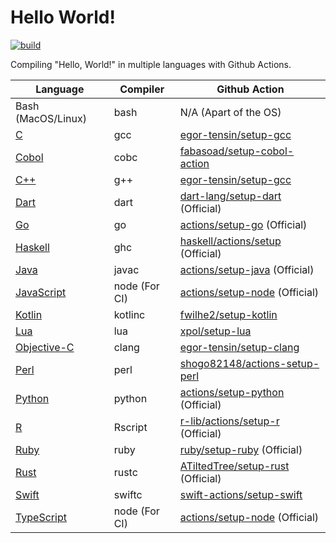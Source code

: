 # Hello World!

[![build](https://github.com/jaredsburrows/hello-world/actions/workflows/build.yml/badge.svg)](https://github.com/jaredsburrows/hello-world/actions/workflows/build.yml)

Compiling "Hello, World!" in multiple languages with Github Actions.

| Language                                                                                                                                           | Compiler      | Github Action                                                                     |
|----------------------------------------------------------------------------------------------------------------------------------------------------|---------------|-----------------------------------------------------------------------------------|
| Bash (MacOS/Linux)                                                                                                                                 | bash          | N/A (Apart of the OS)                                                             |
| [C](https://www.open-std.org/jtc1/sc22/wg14/)                                                                                                      | gcc           | [egor-tensin/setup-gcc](https://github.com/egor-tensin/setup-gcc)                 |
| [Cobol](https://gnucobol.sourceforge.io/faq/index.html)                                                                                            | cobc          | [fabasoad/setup-cobol-action](https://github.com/fabasoad/setup-cobol-action)     |
| [C++](https://isocpp.org/)                                                                                                                         | g++           | [egor-tensin/setup-gcc](https://github.com/egor-tensin/setup-gcc)                 |
| [Dart](https://dart.dev/)                                                                                                                          | dart          | [dart-lang/setup-dart](https://github.com/dart-lang/setup-dart) (Official)        |
| [Go](https://go.dev/)                                                                                                                              | go            | [actions/setup-go](https://github.com/actions/setup-go) (Official)                |
| [Haskell](https://www.haskell.org/)                                                                                                                | ghc           | [haskell/actions/setup](https://github.com/haskell/actions) (Official)            |
| [Java](https://www.java.com/en/)                                                                                                                   | javac         | [actions/setup-java](https://github.com/actions/setup-java) (Official)            |
| [JavaScript](https://developer.oracle.com/javascript/)                                                                                             | node (For CI) | [actions/setup-node](https://github.com/actions/setup-node) (Official)            |
| [Kotlin](https://kotlinlang.org/)                                                                                                                  | kotlinc       | [fwilhe2/setup-kotlin](https://github.com/fwilhe2/setup-kotlin)                   |
| [Lua](https://www.lua.org/)                                                                                                                        | lua           | [xpol/setup-lua](https://github.com/xpol/setup-lua)                               |
| [Objective-C](https://developer.apple.com/library/archive/documentation/Cocoa/Conceptual/ProgrammingWithObjectiveC/Introduction/Introduction.html) | clang         | [egor-tensin/setup-clang](https://github.com/egor-tensin/setup-clang)             |
| [Perl](https://www.perl.org/)                                                                                                                      | perl          | [shogo82148/actions-setup-perl](https://github.com/shogo82148/actions-setup-perl) |
| [Python](https://www.python.org/)                                                                                                                  | python        | [actions/setup-python](https://github.com/actions/setup-python) (Official)        |
| [R](https://www.r-project.org/)                                                                                                                    | Rscript       | [r-lib/actions/setup-r](https://github.com/r-lib/actions) (Official)              |
| [Ruby](https://www.ruby-lang.org/en/)                                                                                                              | ruby          | [ruby/setup-ruby](https://github.com/ruby/setup-ruby) (Official)                  |
| [Rust](https://www.rust-lang.org/)                                                                                                                 | rustc         | [ATiltedTree/setup-rust](https://github.com/ATiltedTree/setup-rust) (Official)    |
| [Swift](https://www.swift.org/)                                                                                                                    | swiftc        | [swift-actions/setup-swift](https://github.com/swift-actions/setup-swift)         |
| [TypeScript](https://www.typescriptlang.org/)                                                                                                      | node (For CI) | [actions/setup-node](https://github.com/actions/setup-node) (Official)            |
